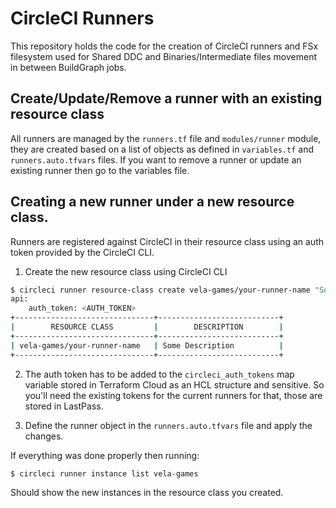 # CircleCI Runners

This repository holds the code for the creation of CircleCI runners and FSx filesystem used for Shared DDC and Binaries/Intermediate files movement in between BuildGraph jobs.

## Create/Update/Remove a runner with an existing resource class

All runners are managed by the `runners.tf` file and `modules/runner` module, they are created based on a list of objects as defined in `variables.tf` and `runners.auto.tfvars` files. If you want to remove a runner or update an existing runner then go to the variables file.

## Creating a new runner under a new resource class.

Runners are registered against CircleCI in their resource class using an auth token provided by the CircleCI CLI.

1. Create the new resource class using CircleCI CLI
```bash
$ circleci runner resource-class create vela-games/your-runner-name "Some Description" --generate-token
api:
    auth_token: <AUTH_TOKEN>
+-------------------------------+---------------------------+
|        RESOURCE CLASS         |        DESCRIPTION        |
+-------------------------------+---------------------------+
| vela-games/your-runner-name   | Some Description          |
+-------------------------------+---------------------------+
```

2. The auth token has to be added to the `circleci_auth_tokens` map variable stored in Terraform Cloud as an HCL structure and sensitive. So you'll need the existing tokens for the current runners for that, those are stored in LastPass.

3. Define the runner object in the `runners.auto.tfvars` file and apply the changes.

If everything was done properly then running:
```bash
$ circleci runner instance list vela-games
```

Should show the new instances in the resource class you created.